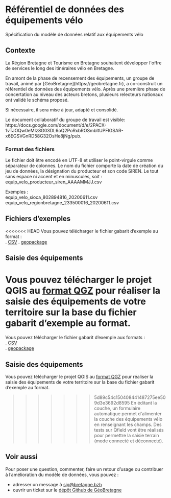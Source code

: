 # Référentiel de données des équipements vélo

Spécification du modèle de données relatif aux équipements vélo

## Contexte

<p>La Région Bretagne et Tourisme en Bretagne souhaitent développer l'offre de services le long des itinéraires vélo en Bretagne.</p>
<p>En amont de la phase de recensement des équipements, un groupe de travail, animé par [GéoBretagne](https://geobretagne.fr), a co-construit un référentiel de données des équipements vélo. Après une première phase de concertation au niveau des acteurs bretons, plusieurs relecteurs nationaux ont validé le schéma proposé.</p>
Si nécessaire, il sera mise à jour, adapté et consolidé.
<p> Le document collaboratif du groupe de travail est visible: https://docs.google.com/document/d/e/2PACX-1vTJOQw0eMIz8G03DL6oQ2PoRxbROSmbltUPFlGSAR-x6EGSVGnRD58G32OsHe8jNg/pub.</p>

### Format des fichiers

<p>Le fichier doit être encodé en UTF-8 et utiliser le point-virgule comme séparateur de colonnes. 
Le nom du fichier comporte la date de création du jeu de données, la désignation du producteur et son code SIREN. Le tout sans espace ni accent et en minuscules, soit : equip_velo_producteur_siren_AAAAMMJJ.csv</p>
Exemples :</br>
equip_velo_sioca_802894816_20200611.csv</br>
equip_velo_regionbretagne_233500016_20200611.csv

## Fichiers d’exemples

<<<<<<< HEAD
Vous pouvez télécharger le fichier gabarit d’exemple au format :</br>
. [CSV](https://github.com/geobretagne/schema-equipements-velo/raw/v0.3.0/exemple-valide.csv)
. [geopackage](https://github.com/geobretagne/schema-equipements-velo/raw/v0.3.0/exemple-valide.gpkg)

## Saisie des équipements

Vous pouvez télécharger le projet QGIS au [format QGZ](https://github.com/geobretagne/schema-equipements-velo/raw/v0.3.0/saisie-equipements-velo.qgz) pour réaliser  la saisie des équipements de votre territoire sur la base du fichier gabarit d’exemple au format.
=======
Vous pouvez télécharger le fichier gabarit d’exemple aux formats :</br>
. [CSV](https://github.com/geobretagne/schema-equipements-velo/raw/v0.2.0/exemple-valide.csv)</br>
. [geopackage](https://github.com/geobretagne/schema-equipements-velo/raw/v0.2.0/exemple-valide.gpkg)</br>

## Saisie des équipements

Vous pouvez télécharger le projet QGIS au [format QGZ](https://github.com/geobretagne/schema-equipements-velo/raw/v0.2.0/saisie-equipements-velo.qgz) pour réaliser  la saisie des équipements de votre territoire sur la base du fichier gabarit d’exemple au format.
>>>>>>> 5d89c54c150408441487275ee509d3e3692d8595
En éditant la couche, un formulaire automatique permet d'alimenter la couche des équipements vélo en renseignant les champs.
Des tests sur Qfield vont être réalisés pour permettre la saisie terrain (mode connecté et déconnecté).

## Voir aussi

Pour poser une question, commenter, faire un retour d’usage ou contribuer à l’amélioration du modèle de données, vous pouvez :
- adresser un message à sig@bretagne.bzh
- ouvrir un ticket sur le [dépôt Github de GéoBretagne](https://github.com/geobretagne/schema-equipements-velo/issues)
